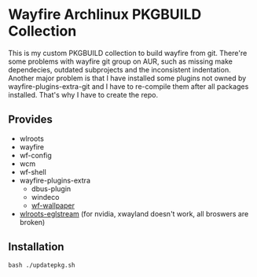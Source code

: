 Wayfire Archlinux PKGBUILD Collection
=====================
This is my custom PKGBUILD collection to build wayfire from git. There're some problems with wayfire git group on AUR, such as missing make dependecies, outdated subprojects and the inconsistent indentation. Another major problem is that I have installed some plugins not owned by wayfire-plugins-extra-git and I have to re-compile them after all packages installed. That's why I have to create the repo.

Provides
---------------------
* wlroots
* wayfire
* wf-config
* wcm
* wf-shell
* wayfire-plugins-extra
    * dbus-plugin
    * windeco
    * [wf-wallpaper](https://github.com/DankBSD/wf-wallpaper)
* [wlroots-eglstream](https://github.com/danvd/wlroots-eglstreams) (for nvidia, xwayland doesn't work, all broswers are broken)

Installation
---------------------
```
bash ./updatepkg.sh
```
